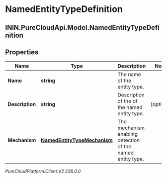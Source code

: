 # NamedEntityTypeDefinition

## ININ.PureCloudApi.Model.NamedEntityTypeDefinition

## Properties

|Name | Type | Description | Notes|
|------------ | ------------- | ------------- | -------------|
| **Name** | **string** | The name of the entity type. | |
| **Description** | **string** | Description of the of the named entity type. | [optional] |
| **Mechanism** | [**NamedEntityTypeMechanism**](NamedEntityTypeMechanism) | The mechanism enabling detection of the named entity type. | |



_PureCloudPlatform.Client.V2 236.0.0_
